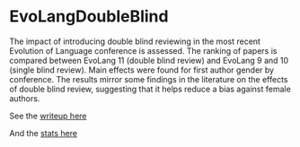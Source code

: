 # EvoLangDoubleBlind

The impact of introducing double blind reviewing in the most recent Evolution of Language conference is assessed.  The ranking of papers is compared between EvoLang 11 (double blind review) and EvoLang 9 and 10 (single blind review).  Main effects were found for first author gender by conference.  The results mirror some findings in the literature on the effects of double blind review, suggesting that it helps reduce a bias against female authors.

See the [writeup here](writeup/EvoLangRankingStudy3Conferences.pdf)

And the [stats here](gendercheck_stats3.html)